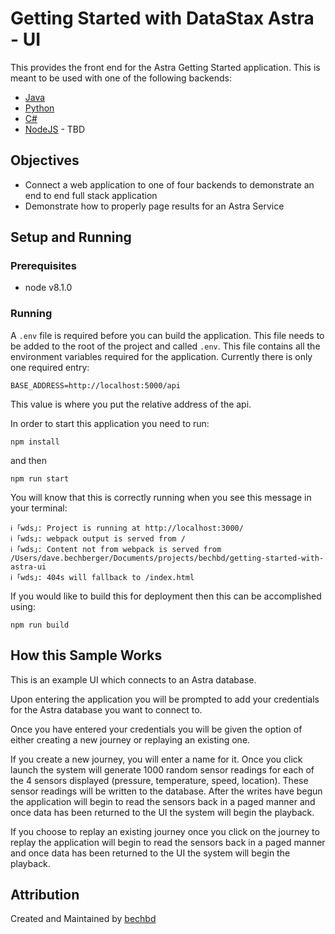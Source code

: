 # Getting Started with DataStax Astra - UI

This provides the front end for the Astra Getting Started application.  This is meant to be used with one of the following backends:

* [Java](https://github.com/DataStax-Examples/getting-started-with-astra-java)
* [Python](https://github.com/DataStax-Examples/getting-started-with-astra-python)
* [C#](https://github.com/DataStax-Examples/getting-started-with-astra-csharp)
* [NodeJS]() - TBD

## Objectives

* Connect a web application to one of four backends to demonstrate an end to end full stack application
* Demonstrate how to properly page results for an Astra Service

## Setup and Running

### Prerequisites

* node v8.1.0

### Running

A `.env` file is required before you can build the application.  This file needs to be added to the root of the project and called `.env`.  This file
contains all the environment variables required for the application.  Currently there is only one required entry:

```BASE_ADDRESS=http://localhost:5000/api```

This value is where you put the relative address of the api.

In order to start this application you need to run:

`npm install` 

and then


`npm run start`

You will know that this is correctly running when you see this message in your terminal:

```
ℹ ｢wds｣: Project is running at http://localhost:3000/
ℹ ｢wds｣: webpack output is served from /
ℹ ｢wds｣: Content not from webpack is served from /Users/dave.bechberger/Documents/projects/bechbd/getting-started-with-astra-ui
ℹ ｢wds｣: 404s will fallback to /index.html
```

If you would like to build this for deployment then this can be accomplished using:

`npm run build`

## How this Sample Works

This is an example UI which connects to an Astra database.

Upon entering the application you will be prompted to add your credentials for the Astra database you want to connect to.

Once you have entered your credentials you will be given the option of either creating a new journey or replaying an existing one.

If you create a new journey, you will enter a name for it.  Once you click launch the system will generate 1000 random sensor readings for each of the 4 sensors displayed (pressure, temperature, speed, location).  These sensor readings will be written to the database.  After the writes have begun the application will begin to read the sensors back in a paged manner and once data has been returned to the UI the system will begin the playback.

If you choose to replay an existing journey once you click on the journey to replay the application will begin to read the sensors back in a paged manner and once data has been returned to the UI the system will begin the playback.

## Attribution
Created and Maintained by [bechbd](https://github.com/bechbd)

